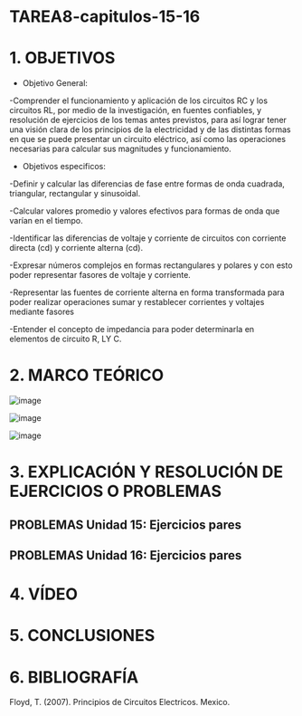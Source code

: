 # TAREA8-capitulos-15-16

# 1. OBJETIVOS

- Objetivo General:

-Comprender el funcionamiento y aplicación de los circuitos RC y los circuitos RL, por medio de la investigación, en fuentes confiables, y resolución de ejercicios de los temas antes previstos, para así lograr tener una visión clara de los principios de la electricidad y de las distintas formas en que se puede presentar un circuito eléctrico, así como las operaciones necesarias para calcular sus magnitudes y funcionamiento.

- Objetivos especificos:

-Definir y calcular las diferencias de fase entre formas de onda cuadrada, triangular, rectangular y sinusoidal.

-Calcular valores promedio y valores efectivos para formas de onda que varían en el tiempo.

-Identificar las diferencias de voltaje y corriente de circuitos con corriente directa (cd) y corriente alterna (cd).

-Expresar números complejos en formas rectangulares y polares y con esto poder representar fasores de voltaje y corriente.

-Representar las fuentes de corriente alterna en forma transformada para poder realizar operaciones sumar y restablecer corrientes y voltajes mediante fasores

-Entender el concepto de impedancia para poder determinarla en elementos de circuito R, LY C.

# 2. MARCO TEÓRICO 

![image](https://user-images.githubusercontent.com/116777118/221441255-42d3eb9f-4d99-4261-93aa-07d04fff8f0f.png)

![image](https://user-images.githubusercontent.com/116777118/221441407-433609d9-081b-4a5c-af85-12298232abb6.png)

![image](https://user-images.githubusercontent.com/116777118/221441543-1c080a6c-0aab-4a89-8007-df18b4726fde.png)






# 3. EXPLICACIÓN Y RESOLUCIÓN DE EJERCICIOS O PROBLEMAS
## PROBLEMAS Unidad 15: Ejercicios pares ##



## PROBLEMAS Unidad 16: Ejercicios pares ##



# 4. VÍDEO

# 5. CONCLUSIONES


# 6. BIBLIOGRAFÍA

Floyd, T. (2007). Principios de Circuitos Electricos. Mexico.
